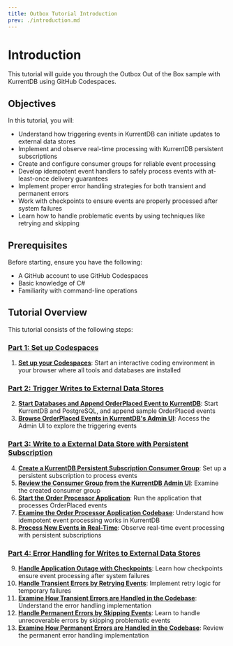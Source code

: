 ```yaml
---
title: Outbox Tutorial Introduction
prev: ./introduction.md
---
```


# Introduction

This tutorial will guide you through the Outbox Out of the Box sample with KurrentDB using GitHub Codespaces.

## Objectives

In this tutorial, you will:

- Understand how triggering events in KurrentDB can initiate updates to external data stores
- Implement and observe real-time processing with KurrentDB persistent subscriptions
- Create and configure consumer groups for reliable event processing
- Develop idempotent event handlers to safely process events with at-least-once delivery guarantees
- Implement proper error handling strategies for both transient and permanent errors
- Work with checkpoints to ensure events are properly processed after system failures
- Learn how to handle problematic events by using techniques like retrying and skipping

## Prerequisites

Before starting, ensure you have the following:

- A GitHub account to use GitHub Codespaces
- Basic knowledge of C#
- Familiarity with command-line operations

## Tutorial Overview

This tutorial consists of the following steps:

### [Part 1: Set up Codespaces](/getting-started/use-cases/outbox/tutorial-1.md)
1. **[Set up your Codespaces](/getting-started/use-cases/outbox/tutorial-1.md#step-1-set-up-your-codespaces)**: Start an interactive coding environment in your browser where all tools and databases are installed

### [Part 2: Trigger Writes to External Data Stores](/getting-started/use-cases/outbox/tutorial-2.md)
2. **[Start Databases and Append OrderPlaced Event to KurrentDB](/getting-started/use-cases/outbox/tutorial-2.md#step-2-start-databases-and-append-orderplaced-event-to-kurrentdb)**: Start KurrentDB and PostgreSQL, and append sample OrderPlaced events
3. **[Browse OrderPlaced Events in KurrentDB's Admin UI](/getting-started/use-cases/outbox/tutorial-2.md#step-3-browse-orderplaced-events-in-kurrentdb-s-admin-ui)**: Access the Admin UI to explore the triggering events

### [Part 3: Write to a External Data Store with Persistent Subscription](/getting-started/use-cases/outbox/tutorial-3.md)
4. **[Create a KurrentDB Persistent Subscription Consumer Group](/getting-started/use-cases/outbox/tutorial-3.md#step-4-create-a-kurrentdb-persistent-subscription-consumer-group)**: Set up a persistent subscription to process events
5. **[Review the Consumer Group from the KurrentDB Admin UI](/getting-started/use-cases/outbox/tutorial-3.md#step-5-review-the-consumer-group-from-the-kurrentdb-admin-ui)**: Examine the created consumer group
6. **[Start the Order Processor Application](/getting-started/use-cases/outbox/tutorial-3.md#step-6-start-the-order-processor-application)**: Run the application that processes OrderPlaced events
7. **[Examine the Order Processor Application Codebase](/getting-started/use-cases/outbox/tutorial-3.md#step-7-examine-the-order-processor-application-codebase)**: Understand how idempotent event processing works in KurrentDB
8. **[Process New Events in Real-Time](/getting-started/use-cases/outbox/tutorial-3.md#step-8-process-new-events-in-real-time)**: Observe real-time event processing with persistent subscriptions

### [Part 4: Error Handling for Writes to External Data Stores](/getting-started/use-cases/outbox/tutorial-4.md)
9. **[Handle Application Outage with Checkpoints](/getting-started/use-cases/outbox/tutorial-4.md#step-9-handle-application-outage-with-checkpoints)**: Learn how checkpoints ensure event processing after system failures
10. **[Handle Transient Errors by Retrying Events](/getting-started/use-cases/outbox/tutorial-4.md#step-10-handle-transient-errors-by-retrying-events)**: Implement retry logic for temporary failures
11. **[Examine How Transient Errors are Handled in the Codebase](/getting-started/use-cases/outbox/tutorial-4.md#step-11-examine-how-transient-errors-are-handled-in-the-codebase)**: Understand the error handling implementation
12. **[Handle Permanent Errors by Skipping Events](/getting-started/use-cases/outbox/tutorial-4.md#step-12-handle-permanent-errors-by-skipping-events)**: Learn to handle unrecoverable errors by skipping problematic events
13. **[Examine How Permanent Errors are Handled in the Codebase](/getting-started/use-cases/outbox/tutorial-4.md#step-13-examine-how-permanent-errors-are-handled-in-the-codebase)**: Review the permanent error handling implementation